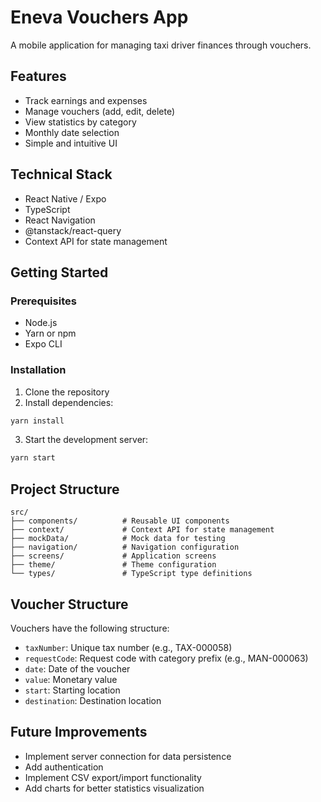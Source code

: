 # Eneva Vouchers App

A mobile application for managing taxi driver finances through vouchers.

## Features

- Track earnings and expenses
- Manage vouchers (add, edit, delete)
- View statistics by category
- Monthly date selection
- Simple and intuitive UI

## Technical Stack

- React Native / Expo
- TypeScript
- React Navigation
- @tanstack/react-query
- Context API for state management

## Getting Started

### Prerequisites

- Node.js
- Yarn or npm
- Expo CLI

### Installation

1. Clone the repository
2. Install dependencies:

```bash
yarn install
```

3. Start the development server:

```bash
yarn start
```

## Project Structure

```
src/
├── components/          # Reusable UI components
├── context/             # Context API for state management
├── mockData/            # Mock data for testing
├── navigation/          # Navigation configuration
├── screens/             # Application screens
├── theme/               # Theme configuration
└── types/               # TypeScript type definitions
```

## Voucher Structure

Vouchers have the following structure:

- `taxNumber`: Unique tax number (e.g., TAX-000058)
- `requestCode`: Request code with category prefix (e.g., MAN-000063)
- `date`: Date of the voucher
- `value`: Monetary value
- `start`: Starting location
- `destination`: Destination location

## Future Improvements

- Implement server connection for data persistence
- Add authentication
- Implement CSV export/import functionality
- Add charts for better statistics visualization 